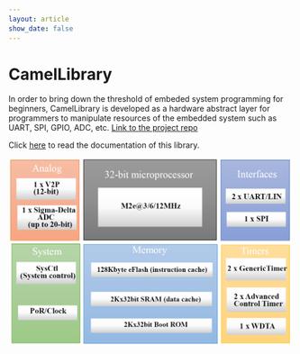 ```yaml
---
layout: article
show_date: false
---
```


# CamelLibrary

In order to bring down the threshold of embeded system programming for beginners, CamelLibrary is developed as a hardware abstract layer for programmers to manipulate resources of the embedded system such as UART, SPI, GPIO, ADC, etc. [Link to the project repo](https://github.com/daizhirui/CamelLibrary)

Click [here](https://daizhirui.github.io/CamelStudio_Library/) to read the documentation of this library.

<img src="/assets/images/camellibrary/M2e-diagram.png" width=800>
